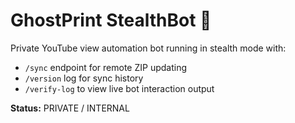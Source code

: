 # GhostPrint StealthBot 🧠

Private YouTube view automation bot running in stealth mode with:
- `/sync` endpoint for remote ZIP updating
- `/version` log for sync history
- `/verify-log` to view live bot interaction output

**Status:** PRIVATE / INTERNAL
